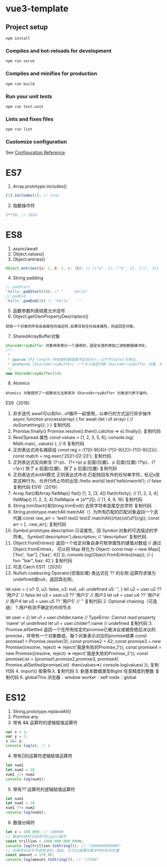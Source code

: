 # vue3-template

## Project setup
```
npm install
```

### Compiles and hot-reloads for development
```
npm run serve
```

### Compiles and minifies for production
```
npm run build
```

### Run your unit tests
```
npm run test:unit
```

### Lints and fixes files
```
npm run lint
```

### Customize configuration
See [Configuration Reference](https://cli.vuejs.org/config/).

# ES7
1. Array.prototype.includes()

``` javascript
[1].includes(1); // true

```
2. 指数操作符
``` javascript
2**10; // 1024

```

# ES8

1. async/await
2. Object.values()
3. Object.entries()
``` javascript
Object.entries({a: 1, b: 2, c: 3}); // [["a", 1], ["b", 2], ["c", 3]]

```
4. String padding
``` javascript
// padStart
'hello'.padStart(10); // "     hello"
// padEnd
'hello'.padEnd(10) // "hello     "

```
5. 函数参数列表结尾允许逗号
6. Object.getOwnPropertyDescriptors()
``` 
获取一个对象的所有自身属性的描述符,如果没有任何自身属性，则返回空对象。
```
7. SharedArrayBuffer对象

```javascript
SharedArrayBuffer 对象用来表示一个通用的，固定长度的原始二进制数据缓冲区，
/**
 * 
 * @param {*} length 所创建的数组缓冲区的大小，以字节(byte)为单位。  
 * @returns {SharedArrayBuffer} 一个大小指定的新 SharedArrayBuffer 对象。其内容被初始化为 0。
 */
new SharedArrayBuffer(10)

```
8. Atomics
``` 
Atomics 对象提供了一组静态方法用来对 SharedArrayBuffer 对象进行原子操作。

```

ES9（2018）
1. 异步迭代
await可以和for...of循环一起使用，以串行的方式运行异步操作
async function process(array) {
  for await (let i of array) {
    // doSomething(i);
  }
}
复制代码
2. Promise.finally()
Promise.resolve().then().catch(e => e).finally();
复制代码
3. Rest/Spread 属性
const values = [1, 2, 3, 5, 6];
console.log( Math.max(...values) ); // 6
复制代码
4. 正则表达式命名捕获组
const reg = /(?<year>[0-9]{4})-(?<month>[0-9]{2})-(?<day>[0-9]{2})/;
const match = reg.exec('2021-02-23');
复制代码
5. 正则表达式反向断言
(?=p)、(?<=p)  p 前面(位置)、p 后面(位置)
(?!p)、(?<!p>) 除了 p 前面(位置)、除了 p 后面(位置)
复制代码
6. 正则表达式dotAll模式
正则表达式中点.匹配除回车外的任何单字符，标记s改变这种行为，允许行终止符的出现
/hello.world/.test('hello\nworld'); // false
复制代码
ES10（2019）
1. Array.flat()和Array.flatMap()
flat()
[1, 2, [3, 4]].flat(Infinity); // [1, 2, 3, 4]
flatMap()
[1, 2, 3, 4].flatMap(a => [a**2]); // [1, 4, 9, 16]
复制代码
2. String.trimStart()和String.trimEnd()
去除字符串首尾空白字符
复制代码
3. String.prototype.matchAll
matchAll（）为所有匹配的匹配对象返回一个迭代器
const raw_arr = 'test1  test2  test3'.matchAll((/t(e)(st(\d?))/g));
const arr = [...raw_arr];
复制代码
4. Symbol.prototype.description
只读属性，回 Symbol 对象的可选描述的字符串。
Symbol('description').description; // 'description'
复制代码
5. Object.fromEntries()
返回一个给定对象自身可枚举属性的键值对数组
// 通过 Object.fromEntries， 可以将 Map 转化为 Object:
const map = new Map([ ['foo', 'bar'], ['baz', 42] ]);
console.log(Object.fromEntries(map)); // { foo: "bar", baz: 42 }
复制代码
6. 可选 Catch
ES11（2020）
1. Nullish coalescing Operator(空值处理)
表达式在 ?? 的左侧 运算符求值为undefined或null，返回其右侧。

let user = {
    u1: 0,
    u2: false,
    u3: null,
    u4: undefined
    u5: '',
}
let u2 = user.u2 ?? '用户2'  // false
let u3 = user.u3 ?? '用户3'  // 用户3
let u4 = user.u4 ?? '用户4'  // 用户4
let u5 = user.u5 ?? '用户5'  // ''
复制代码
2. Optional chaining（可选链）
?.用户检测不确定的中间节点

let user = {}
let u1 = user.childer.name // TypeError: Cannot read property 'name' of undefined
let u1 = user.childer?.name // undefined
复制代码
3. Promise.allSettled
返回一个在所有给定的promise已被决议或被拒绝后决议的promise，并带有一个对象数组，每个对象表示对应的promise结果
const promise1 = Promise.resolve(3);
const promise2 = 42;
const promise3 = new Promise((resolve, reject) => reject('我是失败的Promise_1'));
const promise4 = new Promise((resolve, reject) => reject('我是失败的Promise_2'));
const promiseList = [promise1,promise2,promise3, promise4]
Promise.allSettled(promiseList)
.then(values=>{
  console.log(values)
});
复制代码
4. import()
按需导入
复制代码
5. 新基本数据类型BigInt
任意精度的整数
复制代码
6. globalThis
浏览器：window
worker：self
node：global



# ES12
1. String.prototype.replaceAll()
2. Promise.any
3. 带有 && 运算符的逻辑赋值运算符
``` javascript
var x = 1;
var y = 2;
x &&= y;
console.log(x); // 2

```
4. 带有||的运算符逻辑赋值运算符
``` javascript
let num1
let num2 = 10
num1 ||= num2
console.log(num1);

```
5. 带有?? 运算符的逻辑赋值运算符
``` javascript
let num1
let num2 = 10
num1 ??= num2
console.log(num1);

```
6. 数值分隔符

``` javascript
let x = 100_000; // 100000
// 数值分隔符也适用于BigInt数字
const trillion = 1000_000_000_000n;
console.log(trillion.toString()); // "1000000000000"
// 分隔符仅出于可读性目的。因此，它可以放置在数字中的任何位置
const amount = 178_00;
console.log(amount.toString()); // "17800"


```